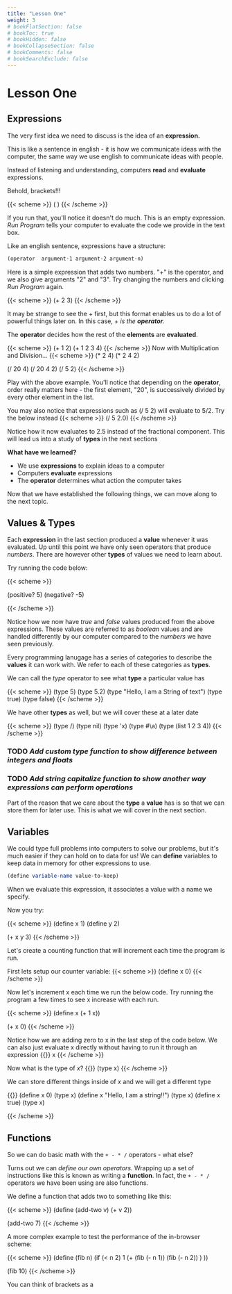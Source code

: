 ```yaml
---
title: "Lesson One"
weight: 3
# bookFlatSection: false
# bookToc: true
# bookHidden: false
# bookCollapseSection: false
# bookComments: false
# bookSearchExclude: false
---
```


# Lesson One

## Expressions

The very first idea we need to discuss is the idea of an
**expression.**

This is like a sentence in english - it is how we communicate ideas
with the computer, the same way we use english to communicate ideas
with people.

Instead of listening and understanding, computers **read** and
**evaluate** expressions.

Behold, brackets!!! 

{{< scheme >}}
( )
{{< /scheme >}}

If you run that, you'll notice it doesn't do much. This is an
empty expression. _Run Program_ tells your computer to evaluate the
code we provide in the text box.

Like an english sentence, expressions have a structure:

```scm
(operator  argument-1 argument-2 argument-n)
```

Here is a simple expression that adds two numbers. "+" is
the operator, and we also give arguments "2" and "3". 
Try changing the numbers and clicking _Run Program_ again.

{{< scheme >}}
(+ 2 3)
{{< /scheme >}}

It may be strange to see the + first, but this format enables us to do
a lot of powerful things later on. In this case, + _is the
**operator**._

The **operator** decides how the rest of the **elements** are **evaluated**.

{{< scheme >}}
(+ 1 2)
(+ 1 2 3 4)
{{< /scheme >}}
Now with Multiplication and Division...
{{< scheme >}}
(* 2 4)
(* 2 4 2)

(/ 20 4)
(/ 20 4 2)
(/ 5 2)
{{< /scheme >}}

Play with the above example. You'll notice that depending on the **operator**,
order really matters here - the first element, "20", is successively divided by
every other element in the list.

You may also notice that expressions such as (/ 5 2) will evaluate to 5/2. Try
the below instead {{< scheme >}} (/ 5 2.0) {{< /scheme >}}

Notice how it now evaluates to 2.5 instead of the fractional component. 
This will lead us into a study of **types** in the next sections

**What have we learned?**

- We use **expressions** to explain ideas to a computer
- Computers **evaluate** expressions
- The **operator** determines what action the computer takes

Now that we have established the following things, we can move along
to the next topic.

## Values & Types

Each **expression** in the last section produced a **value** whenever it was
evaluated. Up until this point we have only seen operators that produce
_numbers_. There are however other **types** of values we need to learn about.

Try running the code below:

{{< scheme >}}

(positive?  5)
(negative? -5)

{{< /scheme >}}

Notice how we now have _true_ and _false_ values produced from the above
expressions. These values are referred to as _boolean_ values and are handled
differently by our computer compared to the _numbers_ we have seen previously.

Every programming lanugage has a series of categories to describe the **values**
it can work with. We refer to each of these categories as **types**.

We can call the _type_ operator to see what **type** a particular value has

{{< scheme >}}
(type 5)
(type 5.2)
(type "Hello, I am a String of text")
(type true)
(type false)
{{< /scheme >}}

We have other **types** as well, but we will cover these at a later date

{{< scheme >}}
(type /)
(type nil)
(type 'x)
(type #\a)
(type (list  1 2 3 4))
{{< /scheme >}}

### **TODO** _Add custom type function to show difference between integers and floats_
### **TODO** _Add string capitalize function to show another way expressions can perform operations_

Part of the reason that we care about the **type** a **value** has is so that we
can store them for later use. This is what we will cover in the next section.

## Variables

We could type full problems into computers to solve our problems, but
it's much easier if they can hold on to data for us! We can **define**
variables to keep data in memory for other expressions to use.

```scm
(define variable-name value-to-keep)
```

When we evaluate this expression, it associates a value with a name we specify.

Now you try:

{{< scheme >}}
(define x 1)
(define y 2)

(+ x y 3)
{{< /scheme >}}

Let's create a counting function that will increment each time the
program is run.

First lets setup our counter variable:
{{< scheme >}}
(define x 0)
{{< /scheme >}}

Now let's increment x each time we run the below code. Try running the program a
few times to see x increase with each run.

{{< scheme >}}
(define x (+ 1 x))

(+ x 0)
{{< /scheme >}}

Notice how we are adding zero to x in the last step of the code below. We can
also just evaluate x directly without having to run it through an expression
{{<scheme >}} 
x 
{{< /scheme >}}

Now what is the type of _x_?
{{<scheme >}} 
(type x)
{{< /scheme >}}

We can store different things inside of _x_ and we will get a different type

{{<scheme >}}
(define x 0)
(type x)
(define x "Hello, I am a string!!")
(type x)
(define x true)
(type x)

{{< /scheme >}}


## Functions

So we can do basic math with the `+ - * /` operators - what else?

Turns out we can _define our own operators._ Wrapping up a set of
instructions like this is known as writing a **function**. In fact, the
`+ - * /` operators we have been using are also functions.

We define a function that adds two to something like this:

{{< scheme >}}
(define (add-two v)
  (+ v 2))
  
(add-two 7)
{{< /scheme >}}

A more complex example to test the performance of the in-browser scheme:

{{< scheme >}}
(define (fib n)
  (if (< n 2) 
      1
      (+ 
       (fib (- n 1)) 
       (fib (- n 2))
       )
      ))

(fib 10)
{{< /scheme >}}

You can think of brackets as a 
